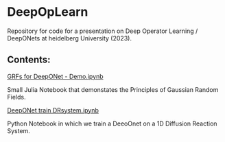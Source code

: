 # DeepOpLearn
Repository for code for a presentation on Deep Operator Learning / DeepONets at heidelberg University (2023).

## Contents:


[GRFs for DeepONet - Demo.ipynb](GRFs%20for%20DeepONet%20-%20Demo.ipynb)

Small Julia Notebook that demonstates the Principles of Gaussian Random Fields.

[DeepONet train DRsystem.ipynb](DeepONet%20train%20DRsystem.ipynb)

Python Notebook in which we train a DeeoOnet on a 1D Diffusion Reaction System.

